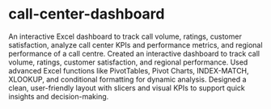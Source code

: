 # call-center-dashboard
An interactive Excel dashboard to track call volume, ratings, customer satisfaction, analyze call center KPIs and performance metrics, and regional performance of a call centre.
Created an interactive dashboard to track call volume, ratings, customer satisfaction, and regional performance.
Used advanced Excel functions like PivotTables, Pivot Charts, INDEX-MATCH, XLOOKUP, and conditional formatting for dynamic analysis.
Designed a clean, user-friendly layout with slicers and visual KPIs to support quick insights and decision-making.
